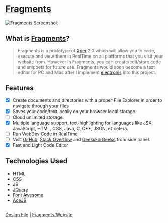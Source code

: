 # [Fragments](https://fragmentsbycoder.netlify.app)
[![Fragments Screenshot](https://dev-to-uploads.s3.amazonaws.com/i/1eg7f7zhkfpq3l676hlw.png)](https://fragmentsbycoder.netlify.app)

## What is [Fragments](https://fragmentsbycoder.netlify.app)?

>Fragments is a prototype of [Xper](https://github.com/Jaagrav/Xper) 2.0 which will allow you to code, execute and view them in RealTime on all platforms
that you visit your website from. 
However in Fragments, you can create/edit/store code and snippets for future use. Fragments would soon become a text editor for PC and Mac after 
I implement [electronjs](https://github.com/electron/electron) into this project.

## Features
- [x] Create documents and directories with a proper File Explorer in order to navigate through your files
- [x] Saves your code/text locally on your browser local storage. 
- [ ] Cloud unlimited storage.
- [x] Multiple language support, text-highlighting for languages like JSX, JavaScript, HTML, CSS, Java, C, C++, JSON, et cetera.
- [ ] Run WebDev Code in RealTime
- [ ] Visit [GitHub](https://github.com), [Stack Overflow](https://stackoverflow.com) and [GeeksForGeeks](https://www.geeksforgeeks.org) from side panel.
- [x] Fast and Light Code Editor

## Technologies Used
- HTML
- CSS
- JS
- [JQuery](https://code.jquery.com)
- [Font Awesome](https://fontawesome.com)
- [AceJS](https://ace.c9.io)

##

[Design File](https://www.figma.com/file/YPykm176OSy7rBRm1obGs3/Fragments?node-id=0%3A1) | [Fragments Website](https://fragmentsbycoder.netlify.app)

